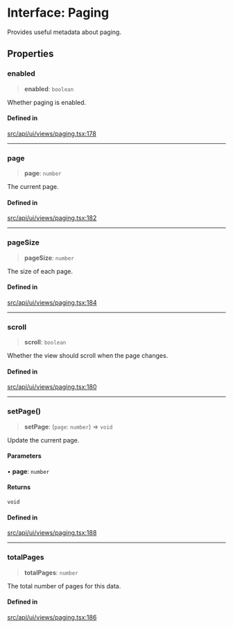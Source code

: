# Interface: Paging

Provides useful metadata about paging.

## Properties

### enabled

> **enabled**: `boolean`

Whether paging is enabled.

#### Defined in

[src/api/ui/views/paging.tsx:178](https://github.com/blacksmithgu/datacore/blob/68b5529e5bdbcee81e7112d11ecb8c7d40cbb0f2/src/api/ui/views/paging.tsx#L178)

***

### page

> **page**: `number`

The current page.

#### Defined in

[src/api/ui/views/paging.tsx:182](https://github.com/blacksmithgu/datacore/blob/68b5529e5bdbcee81e7112d11ecb8c7d40cbb0f2/src/api/ui/views/paging.tsx#L182)

***

### pageSize

> **pageSize**: `number`

The size of each page.

#### Defined in

[src/api/ui/views/paging.tsx:184](https://github.com/blacksmithgu/datacore/blob/68b5529e5bdbcee81e7112d11ecb8c7d40cbb0f2/src/api/ui/views/paging.tsx#L184)

***

### scroll

> **scroll**: `boolean`

Whether the view should scroll when the page changes.

#### Defined in

[src/api/ui/views/paging.tsx:180](https://github.com/blacksmithgu/datacore/blob/68b5529e5bdbcee81e7112d11ecb8c7d40cbb0f2/src/api/ui/views/paging.tsx#L180)

***

### setPage()

> **setPage**: (`page`: `number`) => `void`

Update the current page.

#### Parameters

• **page**: `number`

#### Returns

`void`

#### Defined in

[src/api/ui/views/paging.tsx:188](https://github.com/blacksmithgu/datacore/blob/68b5529e5bdbcee81e7112d11ecb8c7d40cbb0f2/src/api/ui/views/paging.tsx#L188)

***

### totalPages

> **totalPages**: `number`

The total number of pages for this data.

#### Defined in

[src/api/ui/views/paging.tsx:186](https://github.com/blacksmithgu/datacore/blob/68b5529e5bdbcee81e7112d11ecb8c7d40cbb0f2/src/api/ui/views/paging.tsx#L186)

